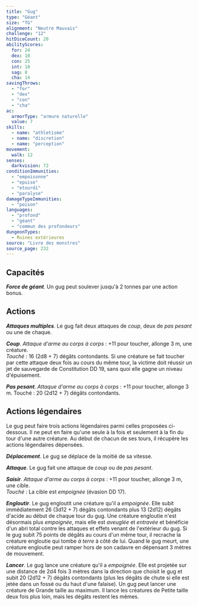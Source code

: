 ```yaml
---
title: "Gug"
type: "Géant"
size: "TG"
alignment: "Neutre Mauvais"
challenge: "12"
hitDiceCount: 20
abilityScores:
  for: 24
  dex: 10
  con: 25
  int: 10
  sag: 8
  cha: 14
savingThrows:
  - "for"
  - "dex"
  - "con"
  - "cha"
ac:
  armorType: "armure naturelle"
  value: 7
skills:
  - name: "athletisme"
  - name: "discretion"
  - name: "perception"
movement:
  walk: 12
senses:
  darkvision: 72
conditionImmunities:
  - "empoisonne"
  - "epuise"
  - "etourdi"
  - "paralyse"
damageTypeImmunities:
  - "poison"
languages:
  - "profond"
  - "géant"
  - "commun des profondeurs"
dungeonTypes:
  - Ruines extérieures
source: "Livre des monstres"
source_page: 232
---
```

## Capacités
_**Force de géant**_. Un gug peut soulever jusqu'à 2 tonnes par une action bonus.

## Actions
_**Attaques multiples**_. Le gug fait deux attaques de _coup_, deux de _pas pesant_ ou une de chaque.

_**Coup**_. _Attaque d'arme au corps à corps_ : +11 pour toucher, allonge 3 m, une créature.  
_Touché_ : 16 (2d8 + 7) dégâts contondants. Si une créature se fait toucher par cette attaque deux fois au cours du même tour, la victime doit réussir un jet de sauvegarde de Constitution DD 19, sans quoi elle gagne un niveau d'épuisement.

_**Pas pesant**_. _Attaque d'arme au corps à corps_ : +11 pour toucher, allonge 3 m. Touché : 20 (2d12 + 7) dégâts contondants.

## Actions légendaires
Le gug peut faire trois actions légendaires parmi celles proposées ci-dessous. Il ne peut en faire qu'une seule à la fois et seulement à la fin du tour d'une autre créature. Au début de chacun de ses tours, il récupère les actions légendaires dépensées.

_**Déplacement**_. Le gug se déplace de la moitié de sa vitesse.

_**Attaque**_. Le gug fait une attaque de _coup_ ou de _pas pesant_.

_**Saisir**_. _Attaque d'arme au corps à corps_ : +11 pour toucher, allonge 3 m, une cible.  
_Touché_ : La cible est _empoignée_ (évasion DD 17).

_**Engloutir**_. Le gug engloutit une créature qu'il a _empoignée_. Elle subit immédiatement 26 (3d12 + 7) dégâts contondants plus 13 (2d12) dégâts d'acide au début de chaque tour du gug. Une créature engloutie n'est désormais plus _empoignée_, mais elle est _aveuglée_ et _entravée_ et bénéficie d'un abri total contre les attaques et effets venant de l'extérieur du gug. Si le gug subit 75 points de dégâts au cours d'un même tour, il recrache la créature engloutie qui tombe _à terre_ à côté de lui. Quand le gug meurt, une créature engloutie peut ramper hors de son cadavre en dépensant 3 mètres de mouvement.

_**Lancer**_. Le gug lance une créature qu'il a _empoignée_. Elle est projetée sur une distance de 2d4 fois 3 mètres dans la direction que choisit le gug et subit 20 (2d12 + 7) dégâts contondants (plus les dégâts de chute si elle est jetée dans un fossé ou du haut d'une falaise). Un gug peut lancer une créature de Grande taille au maximum. Il lance les créatures de Petite taille deux fois plus loin, mais les dégâts restent les mêmes.

